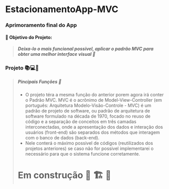 # EstacionamentoApp-MVC

### Aprimoramento final do App

#### 🧭 Objetivo do Projeto:
> ##### Deixa-lo o mais funcional possivel, aplicar o padrão MVC para obter uma melhor interface visual 🚀

### Projeto 📚💻📱
> ##### Pincipais Funções 🚦
> - O projeto téra a mesma função do anterior porem agora irá conter o Padrão MVC.
 MVC é o acrônimo de Model-View-Controller (em português: Arquitetura Modelo-Visão-Controle - MVC) é um padrão de projeto de software, ou padrão de arquitetura de software formulado na década de 1970, focado no reuso de código e a separação de conceitos em três camadas interconectadas, onde a apresentação dos dados e interação dos usuários (front-end) são separados dos métodos que interagem com o banco de dados (back-end).
> - Nele conterá o máximo possivel de códigos (reutilizados dos projetos anteriores) se caso não for possivel implementarei o necessário para que o sistema funcione corretamente.
> # Em construção 🚧 🏗 🚧
